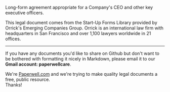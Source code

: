 Long-form agreement appropriate for a Company's CEO and other key executive officers.

This legal document comes from the Start-Up Forms Library provided by Orrick's Emerging Companies Group.  Orrick is an international law firm with headquarters in San Francisco and over 1,100 lawyers worldwide in 21 offices.

- - - - - 

If you have any documents you'd like to share on Github but don't want to be bothered with formatting it nicely in Markdown, please email it to our **Gmail account: paperwellcare**.  

We're [Paperwell.com] and we're trying to make quality legal documents a free, public resource.  
Thanks!

[Paperwell.com]: http://www.paperwell.com
